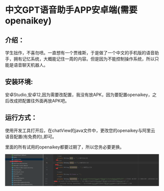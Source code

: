 # 中文GPT语音助手APP安卓端(需要openaikey)

## 介绍：

学生拙作，不喜勿喷。一直想有一个贾维斯，于是做了一个中文的手机版的语音助手，拥有记忆系统，大概能记住一周的内容。但是因为不能控制操作系统，所以只能是语音聊天机器人。

## 安装环境:

安卓Studio,安卓12,因为需要改配置，我没有放APK，因为要配置openaikey，之后改成把配置往外面再放APK吧。

## 运行方式：

使用开发工具打开后，在chatView的java文件中，更改您的openaikey与阿里云语音配置(有免费的),即可。

里面的所有试用的openaikey都要过期了，所以您务必要更换。

![pic1](pic1.png)